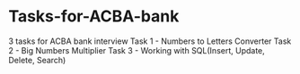 # Tasks-for-ACBA-bank
3 tasks for ACBA bank interview
Task 1 - Numbers to Letters Converter
Task 2 - Big Numbers Multiplier
Task 3 - Working with SQL(Insert, Update, Delete, Search)
